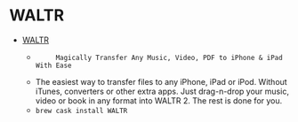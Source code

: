 # WALTR
- [WALTR](https://softorino.com/w2/)
  -          Magically Transfer Any Music, Video, PDF to iPhone & iPad With Ease    
  - The easiest way to transfer files to any iPhone, iPad or iPod. Without iTunes, converters or other extra apps. Just drag-n-drop your music, video or book in any format into WALTR 2. The rest is done for you.
  - `brew cask install WALTR`
